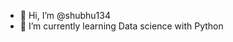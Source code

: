 - 👋 Hi, I’m @shubhu134
- 🌱 I’m currently learning Data science with Python
<!---
shubhu134/shubhu134 is a ✨ special ✨ repository because its `README.md` (this file) appears on your GitHub profile.
You can click the Preview link to take a look at your changes.
--->
